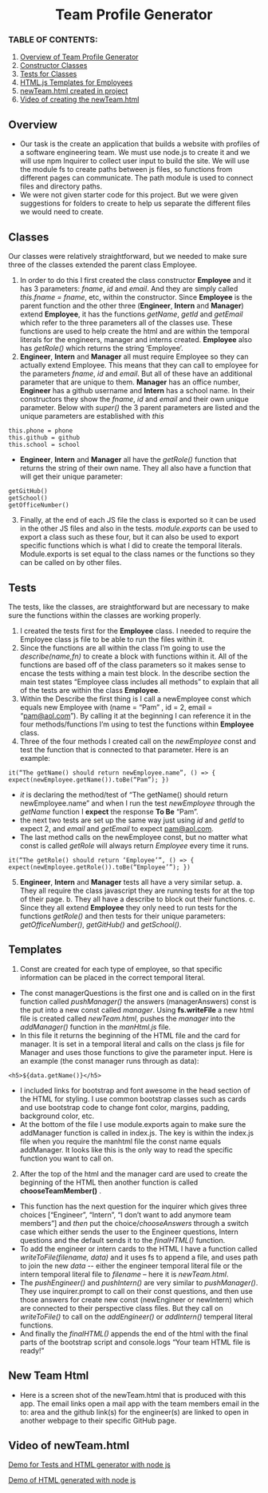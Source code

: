 
<h1 align ="center"> Team Profile Generator </h1>

### **TABLE OF CONTENTS:**
1. [Overview of Team Profile Generator](#overview)
2. [Constructor Classes](#classes)
3. [Tests for Classes](#tests)
4. [HTML.js Templates for Employees](#templates)
4. [newTeam.html created in project](#new-team-html)
3. [Video of creating the newTeam.html](#video-of-newTeam.html)

## Overview

- Our task is the create an application that builds a website with profiles of a software engineering team. We must use node.js to create it and we will use npm Inquirer to collect user input to build the site. We will use the module fs to create paths between js files, so functions from different pages can communicate. The path module is used to connect files and directory paths.
- We were not given starter code for this project. But we were given suggestions for folders to create to help us separate the different files we would need to create.


## Classes
Our classes were relatively straightforward, but we needed to make sure three of the classes extended the parent class Employee.
1. In order to do this I first created the class constructor **Employee** and it has 3 parameters: *fname*, *id* and *email*. And they are simply called *this.fname = fname*, etc, within the constructor. Since **Employee** is the parent function and the other three (**Engineer**, **Intern** and **Manager**) extend **Employee**, it has the functions *getName*, *getId* and *getEmail* which refer to the three parameters all of the classes use. These functions are used to help create the html and are within the temporal literals for the engineers, manager and interns created. **Employee** also has *getRole()* which returns the string ‘Employee’.
2. **Engineer**, **Intern** and **Manager** all must require Employee so they can actually extend Employee. This means that they can call to employee for the parameters *fname*, *id* and *email*. But all of these have an additional parameter that are unique to them. **Manager** has an office number, **Engineer** has a github username and **Intern** has a school name. In their constructors they show the *fname*, *id* and *email* and their own unique parameter. Below with *super()* the 3 parent parameters are listed and the unique parameters are established with *this* 

`this.phone = phone`<br>
`this.github = github`<br>
 `this.school = school`<br>

- **Engineer**, **Intern** and **Manager** all have the *getRole()* function that returns the string of their own name. They all also have a function that will get their unique parameter:

`getGitHub()` <br>
`getSchool()`<br>
`getOfficeNumber()`<br>

3. Finally, at the end of each JS file the class is exported so it can be used in the other JS files and also in the tests. *module.exports* can be used to export a class such as these four, but it can also be used to export specific functions which is what I did to create the temporal literals. Module.exports is set equal to the class names or the functions so they can be called on by other files.

## Tests
The tests, like the classes, are straightforward but are necessary to make sure the functions within the classes are working properly.

1.	I created the tests first for the **Employee** class. I needed to require the Employee class js file to be able to run the files within it.
2.	Since the functions are all within the class I’m going to use the *describe(name,fn)* to create a block with functions within it. All of the functions are based off of the class parameters so it makes sense to encase the tests withing a main test block. In the describe section the main test states “Employee class includes all methods” to explain that all of the tests are within the class **Employee**. 
3.	Within the Describe the first thing is I call a newEmployee const which equals new Employee with (name = “Pam” , id = 2, email = “pam@aol.com”). By calling it at the beginning I can reference it in the four methods/functions I’m using to test the functions within **Employee** class. 
4.	Three of the four methods I created call on the *newEmployee* const and test the function that is connected to that parameter. Here is an example:

`it(“The getName() should return newEmployee.name”, () => {
	expect(newEmployee.getName()).toBe(“Pam”); })`

- *it* is declaring the method/test of “The getName() should return newEmployee.name” and when I run the test *newEmployee* through the *getName* function I **expect** the response **To Be** “Pam”.
- the next two tests are set up the same way just using *id* and *getId* to expect 2, and *email* and *getEmail* to expect pam@aol.com.
- The last method calls on the newEmployee const, but no matter what const is called *getRole* will always return *Employee* every time it runs.

`it(“The getRole() should return ‘Employee’”, () => {
	expect(newEmployee.getRole()).toBe(“Employee’”); })`

5.	**Engineer**, **Intern** and **Manager** tests all have a very similar setup. 
    a.	They all require the class javascript they are running tests for at the top of their page.
    b.	They all have a describe to block out their functions.
    c.	Since they all extend **Employee** they only need to run tests for the functions *getRole()* and then tests for their unique parameters: *getOfficeNumber()*, *getGitHub()* and *getSchool()*.
## Templates
1.	Const are created for each type of employee, so that specific information can be placed in the correct temporal literal. 

- The const managerQuestions is the first one and is called on in the first function called *pushManager()* the answers (managerAnswers) const is the put into a new const called *manager*. Using **fs.writeFile** a new html file is created called *newTeam.html*, pushes the *manager* into the *addManager()* function in the *manHtml.js* file.
- In this file it returns the beginning of the HTML file and the card for manager. It is set in a temporal literal and calls on the class js file for Manager and uses those functions to give the parameter input. Here is an example (the const manager runs through as data):

 `<h5>${data.getName()}</h5>`

- I included links for bootstrap and font awesome in the head section of the HTML for styling. I use common bootstrap classes such as cards and use bootstrap code to change font color, margins, padding, background color, etc.
- At the bottom of the file I use module.exports again to make sure the addManager function is called in index.js. The key is within the index.js file when you require the manhtml file the const name equals addManager. It looks like this is the only way to read the specific function you want to call on.

2.	 After the top of the html and the manager card are used to create the beginning of the HTML then another function is called **chooseTeamMember()** . 

- This function has the next question for the inquirer which gives three choices [“Engineer”, “Intern”, “I don’t want to add anymore team members”] and *then* put the choice/*chooseAnswers* through a switch case which either sends the user to the Engineer questions, Intern questions and the default sends it to the *finalHTML()* function.
- To add the engineer or intern cards to the HTML I have a function called *writeToFile(filename, data)* and it uses fs to append a file, and uses path to join the new *data* -- either the engineer temporal literal file or the intern temporal literal file to *filename* – here it is *newTeam.html*. 
- The *pushEngineer()* and *pushIntern()* are very similar to *pushManager()*. They use inquirer.prompt to call on their const questions, and then use those answers for create new const (newEngineer or newIntern) which are connected to their perspective class files. But they call on *writeToFile()* to call on the *addEngineer()* or *addIntern()* temperal literal functions.
- And finally the *finalHTML()* appends the end of the html with the final parts of the bootstrap script and console.logs “Your team HTML file is ready!”

## New Team Html
- Here is a screen shot of the newTeam.html that is produced with this app. The email links open a mail app with the team members email in the to: area and the github link(s) for the engineer(s) are linked to open in another webpage to their specific GitHub page.

## Video of newTeam.html

[Demo for Tests and HTML generator with node js](https://youtu.be/0n3hnycPa3c)

[Demo of HTML generated with node js](https://youtu.be/RtfGkWZ-p5U)
